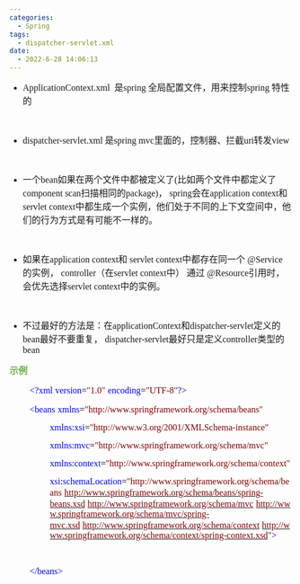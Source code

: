 ```yaml
---
categories:
  - Spring
tags:
  - dispatcher-servlet.xml
date:
  - 2022-6-28 14:06:13
---
```


<ul style="list-style-type:disc">
    <li><span style="font-size:12.0pt"><span
                style="font-family:&quot;Comic Sans MS&quot;">ApplicationContext.xml</span></span><span
            style="font-size:12.0pt"><span
                style="font-family:&quot;Microsoft YaHei UI&quot;">&nbsp;&nbsp;是</span></span><span
            style="font-size:12.0pt"><span style="font-family:&quot;Comic Sans MS&quot;">spring </span></span><span
            style="font-size:12.0pt"><span
                style="font-family:&quot;Microsoft YaHei UI&quot;">全局配置文件，用来控制</span></span><span
            style="font-size:12.0pt"><span style="font-family:&quot;Comic Sans MS&quot;">spring </span></span><span
            style="font-size:12.0pt"><span style="font-family:&quot;Microsoft YaHei UI&quot;">特性的</span></span></li>
</ul>
<p><span style="font-size:12.0pt"><span style="font-family:&quot;Microsoft YaHei UI&quot;">​​​​​​​</span></span><br></p>
<ul style="list-style-type:disc">
    <li><span style="font-size:12.0pt"><span
                style="font-family:&quot;Comic Sans MS&quot;">dispatcher-servlet.xml</span></span><span
            style="font-size:12.0pt"><span style="font-family:&quot;Microsoft YaHei UI&quot;">&nbsp;是</span></span><span
            style="font-size:12.0pt"><span style="font-family:&quot;Comic Sans MS&quot;">spring mvc</span></span><span
            style="font-size:12.0pt"><span
                style="font-family:&quot;Microsoft YaHei UI&quot;">里面的，控制器、拦截</span></span><span
            style="font-size:12.0pt"><span style="font-family:&quot;Comic Sans MS&quot;">uri</span></span><span
            style="font-size:12.0pt"><span style="font-family:&quot;Microsoft YaHei UI&quot;">转发</span></span><span
            style="font-size:12.0pt"><span style="font-family:&quot;Comic Sans MS&quot;">view</span></span></li>
</ul>
<p style="margin-left:36px"><span style="font-size:12.0pt"><span style="font-family:&quot;Comic Sans MS&quot;"><span
                style="color:#333333">&nbsp;</span></span></span></p>
<ul style="list-style-type:disc">
    <li><span style="font-size:12.0pt"><span style="font-family:&quot;Microsoft YaHei UI&quot;">一个</span></span><span
            style="font-size:12.0pt"><span style="font-family:&quot;Comic Sans MS&quot;">bean</span></span><span
            style="font-size:12.0pt"><span
                style="font-family:&quot;Microsoft YaHei UI&quot;">如果在两个文件中都被定义了</span></span><span
            style="font-size:12.0pt"><span style="font-family:&quot;Comic Sans MS&quot;">(</span></span><span
            style="font-size:12.0pt"><span
                style="font-family:&quot;Microsoft YaHei UI&quot;">比如两个文件中都定义了</span></span><span
            style="font-size:12.0pt"><span style="font-family:&quot;Comic Sans MS&quot;">component
                scan</span></span><span style="font-size:12.0pt"><span
                style="font-family:&quot;Microsoft YaHei UI&quot;">扫描相同的</span></span><span
            style="font-size:12.0pt"><span style="font-family:&quot;Comic Sans MS&quot;">package)</span></span><span
            style="font-size:12.0pt"><span style="font-family:&quot;Microsoft YaHei UI&quot;">，</span></span><span
            style="font-size:12.0pt"><span style="font-family:&quot;Comic Sans MS&quot;"> spring</span></span><span
            style="font-size:12.0pt"><span style="font-family:&quot;Microsoft YaHei UI&quot;">会在</span></span><span
            style="font-size:12.0pt"><span style="font-family:&quot;Comic Sans MS&quot;">application
                context</span></span><span style="font-size:12.0pt"><span
                style="font-family:&quot;Microsoft YaHei UI&quot;">和</span></span><span style="font-size:12.0pt"><span
                style="font-family:&quot;Comic Sans MS&quot;"> servlet context</span></span><span
            style="font-size:12.0pt"><span
                style="font-family:&quot;Microsoft YaHei UI&quot;">中都生成一个实例，他们处于不同的上下文空间中，他们的行为方式是有可能不一样的。</span></span>
    </li>
</ul>
<p style="margin-left:36px"><span style="font-size:12.0pt"><span
            style="font-family:&quot;Microsoft YaHei UI&quot;">&nbsp;</span></span></p>
<ul style="list-style-type:disc">
    <li><span style="font-size:12.0pt"><span style="font-family:&quot;Microsoft YaHei UI&quot;">如果在</span></span><span
            style="font-size:12.0pt"><span style="font-family:&quot;Comic Sans MS&quot;">application
                context</span></span><span style="font-size:12.0pt"><span
                style="font-family:&quot;Microsoft YaHei UI&quot;">和</span></span><span style="font-size:12.0pt"><span
                style="font-family:&quot;Comic Sans MS&quot;"> servlet context</span></span><span
            style="font-size:12.0pt"><span style="font-family:&quot;Microsoft YaHei UI&quot;">中都存在同一个</span></span><span
            style="font-size:12.0pt"><span style="font-family:&quot;Comic Sans MS&quot;"> @Service </span></span><span
            style="font-size:12.0pt"><span style="font-family:&quot;Microsoft YaHei UI&quot;">的实例，</span></span><span
            style="font-size:12.0pt"><span style="font-family:&quot;Comic Sans MS&quot;"> controller</span></span><span
            style="font-size:12.0pt"><span style="font-family:&quot;Microsoft YaHei UI&quot;">（在</span></span><span
            style="font-size:12.0pt"><span style="font-family:&quot;Comic Sans MS&quot;">servlet
                context</span></span><span style="font-size:12.0pt"><span
                style="font-family:&quot;Microsoft YaHei UI&quot;">中） 通过</span></span><span
            style="font-size:12.0pt"><span style="font-family:&quot;Comic Sans MS&quot;"> @Resource</span></span><span
            style="font-size:12.0pt"><span style="font-family:&quot;Microsoft YaHei UI&quot;">引用时，
                会优先选择</span></span><span style="font-size:12.0pt"><span
                style="font-family:&quot;Comic Sans MS&quot;">servlet context</span></span><span
            style="font-size:12.0pt"><span style="font-family:&quot;Microsoft YaHei UI&quot;">中的实例。</span></span></li>
</ul>
<p style="margin-left:36px"><span style="font-size:12.0pt"><span
            style="font-family:&quot;Microsoft YaHei UI&quot;">&nbsp;</span></span></p>
<ul style="list-style-type:disc">
    <li><span style="font-size:12.0pt"><span
                style="font-family:&quot;Microsoft YaHei UI&quot;">不过最好的方法是：在</span></span><span
            style="font-size:12.0pt"><span
                style="font-family:&quot;Comic Sans MS&quot;">applicationContext</span></span><span
            style="font-size:12.0pt"><span style="font-family:&quot;Microsoft YaHei UI&quot;">和</span></span><span
            style="font-size:12.0pt"><span
                style="font-family:&quot;Comic Sans MS&quot;">dispatcher-servlet</span></span><span
            style="font-size:12.0pt"><span style="font-family:&quot;Microsoft YaHei UI&quot;">定义的</span></span><span
            style="font-size:12.0pt"><span style="font-family:&quot;Comic Sans MS&quot;">bean</span></span><span
            style="font-size:12.0pt"><span style="font-family:&quot;Microsoft YaHei UI&quot;">最好不要重复，</span></span><span
            style="font-size:12.0pt"><span style="font-family:&quot;Comic Sans MS&quot;">
                dispatcher-servlet</span></span><span style="font-size:12.0pt"><span
                style="font-family:&quot;Microsoft YaHei UI&quot;">最好只是定义</span></span><span
            style="font-size:12.0pt"><span style="font-family:&quot;Comic Sans MS&quot;">controller</span></span><span
            style="font-size:12.0pt"><span style="font-family:&quot;Microsoft YaHei UI&quot;">类型的</span></span><span
            style="font-size:12.0pt"><span style="font-family:&quot;Comic Sans MS&quot;">bea</span></span><span
            style="font-size:12.0pt"><span style="font-family:&quot;Comic Sans MS&quot;">n</span></span></li>
</ul>
<p><span style="font-size:12.0pt"><span style="font-family:&quot;Microsoft YaHei UI&quot;"><span
                style="color:#70ad47"><strong>示例</strong></span></span></span></p>
<p style="margin-left:36px"><span style="font-size:12.0pt"><span style="font-family:&quot;Comic Sans MS&quot;"><span
                style="color:blue">&lt;?xml</span></span>&nbsp;<span style="font-family:&quot;Comic Sans MS&quot;"><span
                style="color:blue">version</span></span><span style="font-family:&quot;Comic Sans MS&quot;"><span
                style="color:black">=</span></span><span style="font-family:&quot;Comic Sans MS&quot;"><span
                style="color:maroon">"1.0"</span></span>&nbsp;<span style="font-family:&quot;Comic Sans MS&quot;"><span
                style="color:blue">encoding</span></span><span style="font-family:&quot;Comic Sans MS&quot;"><span
                style="color:black">=</span></span><span style="font-family:&quot;Comic Sans MS&quot;"><span
                style="color:maroon">"UTF-8"</span></span><span style="font-family:&quot;Comic Sans MS&quot;"><span
                style="color:blue">?&gt;</span></span></span></p>
<p style="margin-left:36px"><span style="font-size:12.0pt"><span style="font-family:&quot;Comic Sans MS&quot;"><span
                style="color:blue">&lt;beans</span></span>&nbsp;<span
            style="font-family:&quot;Comic Sans MS&quot;"><span style="color:blue">xmlns</span></span><span
            style="font-family:&quot;Comic Sans MS&quot;"><span style="color:black">=</span></span><span
            style="font-family:&quot;Comic Sans MS&quot;"><span
                style="color:maroon">"http://www.springframework.org/schema/beans"</span></span></span></p>
<p style="margin-left:72px"><span style="font-size:12.0pt"><span style="font-family:&quot;Comic Sans MS&quot;"><span
                style="color:blue">xmlns:xsi</span><span style="color:black">=</span><span
                style="color:maroon">"http://www.w3.org/2001/XMLSchema-instance"</span></span></span></p>
<p style="margin-left:72px"><span style="font-size:12.0pt"><span style="font-family:&quot;Comic Sans MS&quot;"><span
                style="color:blue">xmlns:mvc</span><span style="color:black">=</span><span
                style="color:maroon">"http://www.springframework.org/schema/mvc"</span></span></span></p>
<p style="margin-left:72px"><span style="font-size:12.0pt"><span style="font-family:&quot;Comic Sans MS&quot;"><span
                style="color:blue">xmlns:context</span><span style="color:black">=</span><span
                style="color:maroon">"http://www.springframework.org/schema/context"</span></span></span></p>
<p style="margin-left:72px"><span style="font-size:12.0pt"><span style="font-family:&quot;Comic Sans MS&quot;"><span
                style="color:blue">xsi:schemaLocation</span></span><span
            style="font-family:&quot;Comic Sans MS&quot;"><span style="color:black">=</span></span><span
            style="font-family:&quot;Comic Sans MS&quot;"><span
                style="color:maroon">"http://www.springframework.org/schema/beans</span></span>&nbsp;<a
            data-cke-saved-href="http://www.springframework.org/schema/beans/spring-beans.xsd"
            href="http://www.springframework.org/schema/beans/spring-beans.xsd"><span
                style="font-family:&quot;Comic Sans MS&quot;"><span
                    style="color:maroon">http://www.springframework.org/schema/beans/spring-beans.xsd</span></span></a>&nbsp;<a
            data-cke-saved-href="http://www.springframework.org/schema/mvc"
            href="http://www.springframework.org/schema/mvc"><span style="font-family:&quot;Comic Sans MS&quot;"><span
                    style="color:maroon">http://www.springframework.org/schema/mvc</span></span></a>&nbsp;<a
            data-cke-saved-href="http://www.springframework.org/schema/mvc/spring-mvc.xsd"
            href="http://www.springframework.org/schema/mvc/spring-mvc.xsd"><span
                style="font-family:&quot;Comic Sans MS&quot;"><span
                    style="color:maroon">http://www.springframework.org/schema/mvc/spring-mvc.xsd</span></span></a>&nbsp;<a
            data-cke-saved-href="http://www.springframework.org/schema/context"
            href="http://www.springframework.org/schema/context"><span
                style="font-family:&quot;Comic Sans MS&quot;"><span
                    style="color:maroon">http://www.springframework.org/schema/context</span></span></a>&nbsp;<a
            data-cke-saved-href="http://www.springframework.org/schema/context/spring-context.xsd"
            href="http://www.springframework.org/schema/context/spring-context.xsd"><span
                style="font-family:&quot;Comic Sans MS&quot;"><span
                    style="color:maroon">http://www.springframework.org/schema/context/spring-context.xsd</span></span></a><span
            style="font-family:&quot;Comic Sans MS&quot;"><span style="color:maroon">"</span></span><span
            style="font-family:&quot;Comic Sans MS&quot;"><span style="color:blue">&gt;</span></span></span></p>
<p style="margin-left:36px"><span style="font-size:12.0pt"><span
            style="font-family:&quot;Comic Sans MS&quot;">&nbsp;</span></span></p>
<p style="margin-left:36px"><span style="font-size:12.0pt"><span style="font-family:&quot;Comic Sans MS&quot;"><span
                style="color:blue">&lt;/beans&gt;</span></span></span></p>
